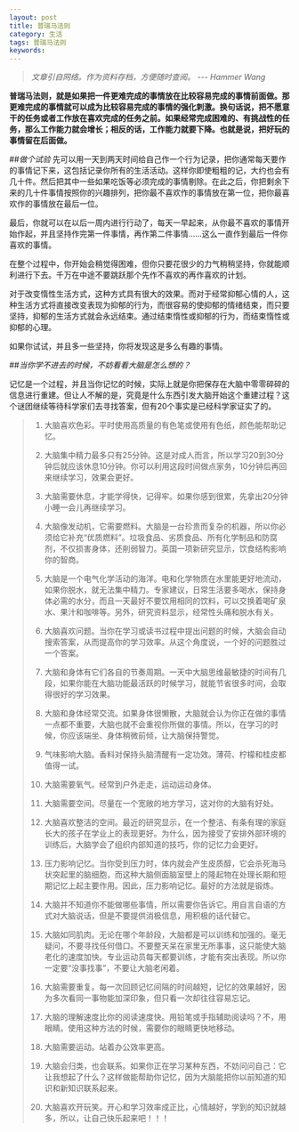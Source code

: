 ```yaml
---
layout: post
title: 普瑞马法则
category: 生活
tags: 普瑞马法则
keywords: 
---
```


> *文章引自网络。作为资料存档，方便随时查阅。
>    --- Hammer Wang*
  

**普瑞马法则，就是如果把一件更难完成的事情放在比较容易完成的事情前面做。那更难完成的事情就可以成为比较容易完成的事情的强化刺激。换句话说，把不愿意干的任务或者工作放在喜欢完成的任务之前。如果经常完成困难的、有挑战性的任务，那么工作能力就会增长；相反的话，工作能力就要下降。也就是说，把好玩的事情留在后面做。**  


##*做个试验*
先可以用一天到两天时间给自己作一个行为记录，把你通常每天要作的事情记下来，这包括记录你所有的生活活动。这样你即使粗粗的记，大约也会有几十件。然后把其中一些如果吃饭等必须完成的事情剔除。在此之后，你把剩余下来的几十件事情按照你的兴趣排列，把你最不喜欢作的事情放在第一位，把你最喜欢作的事情放在最后一位。  

最后，你就可以在以后一周内进行行动了，每天一早起来，从你最不喜欢的事情开始作起，并且坚持作完第一件事情，再作第二件事情……这么一直作到最后一件你喜欢的事情。  

在整个过程中，你开始会稍觉得困难，但你只要花很少的力气稍稍坚持，你就能顺利进行下去。千万在中途不要跳跃那个先作不喜欢的再作喜欢的计划。  

对于改变惰性生活方式，这种方式具有很大的效果。而对于经常抑郁心情的人，这种生活方式将直接改变表现为抑郁的行为，而很容易的使抑郁的情绪结束，而只要坚持，抑郁的生活方式就会永远结束。通过结束惰性或抑郁的行为，而结束惰性或抑郁的心理。  

如果你试试，并且多一些坚持，你将发现这是多么有趣的事情。  

##*当你学不进去的时候，不妨看看大脑是怎么想的？*

记忆是一个过程，并且当你记忆的时候，实际上就是你把保存在大脑中零零碎碎的信息进行重建。但让人不解的是，究竟是什么东西引发大脑开始这个重建过程？这个谜团继续等待科学家们去寻找答案，但有20个事实是已经科学家证实了的。

> 1. 大脑喜欢色彩。平时使用高质量的有色笔或使用有色纸，颜色能帮助记忆。
> 
> 2. 大脑集中精力最多只有25分钟。这是对成人而言，所以学习20到30分钟后就应该休息10分钟。你可以利用这段时间做点家务，10分钟后再回来继续学习，效果会更好。
> 
> 3. 大脑需要休息，才能学得快，记得牢。如果你感到很累，先拿出20分钟小睡一会儿再继续学习。
> 
> 4. 大脑像发动机，它需要燃料。大脑是一台珍贵而复杂的机器，所以你必须给它补充“优质燃料”。垃圾食品、劣质食品、所有化学制品和防腐剂，不仅损害身体，还削弱智力。英国一项新研究显示，饮食结构影响你的智商。
> 
> 5. 大脑是一个电气化学活动的海洋。电和化学物质在水里能更好地流动，如果你脱水，就无法集中精力。专家建议，日常生活要多喝水，保持身体必需的水分，而且一天最好不要饮用相同的饮料，可以交换着喝矿泉水、果汁和咖啡等。另外，研究资料显示，经常性头痛和脱水有关。
> 
> 6. 大脑喜欢问题。当你在学习或读书过程中提出问题的时候，大脑会自动搜索答案，从而提高你的学习效率。从这个角度说，一个好的问题胜过一个答案。
> 
> 7. 大脑和身体有它们各自的节奏周期。一天中大脑思维最敏捷的时间有几段，如果你能在大脑功能最活跃的时候学习，就能节省很多时间，会取得很好的学习效果。
> 
> 8. 大脑和身体经常交流。如果身体很懒散，大脑就会认为你正在做的事情一点都不重要，大脑也就不会重视你所做的事情。所以，在学习的时候，你应该端坐、身体稍微前倾，让大脑保持警觉。
> 
> 
> 9. 气味影响大脑。香料对保持头脑清醒有一定功效。薄荷、柠檬和桂皮都值得一试。
> 
> 10. 大脑需要氧气。经常到户外走走，运动运动身体。
> 
> 11. 大脑需要空间。尽量在一个宽敞的地方学习，这对你的大脑有好处。
> 
> 12. 大脑喜欢整洁的空间。最近的研究显示，在一个整洁、有条有理的家庭长大的孩子在学业上的表现更好。为什么，因为接受了安排外部环境的训练后，大脑学会了组织内部知道的技巧，你的记忆力会更好。
> 
> 13. 压力影响记忆。当你受到压力时，体内就会产生皮质醇，它会杀死海马状突起里的脑细胞，而这种大脑侧面脑室壁上的隆起物在处理长期和短期记忆上起主要作用。因此，压力影响记忆。最好的方法就是锻炼。
> 
> 14. 大脑并不知道你不能做哪些事情，所以需要你告诉它。用自言自语的方式对大脑说话，但是不要提供消极信息，用积极的话代替它。
> 
> 15. 大脑如同肌肉。无论在哪个年龄段，大脑都是可以训练和加强的。毫无疑问，不要寻找任何借口。不要整天呆在家里无所事事，这只能使大脑老化的速度加快。专业运动员每天都要训练，才能有突出表现。所以你一定要“没事找事”，不要让大脑老闲着。
> 
> 16. 大脑需要重复。每一次回顾记忆间隔的时间越短，记忆的效果越好，因为多次看同一事物能加深印象，但只看一次却往往容易忘记。
> 
> 17. 大脑的理解速度比你的阅读速度快。用铅笔或手指辅助阅读吗？不，用眼睛。使用这种方法的时候，需要你的眼睛更快地移动。
> 
> 18. 大脑需要运动。站着办公效率更高。
> 
> 19. 大脑会归类，也会联系。如果你正在学习某种东西，不妨问问自己：它让我想起了什么？这样做能帮助你记忆，因为大脑能把你以前知道的知识和新知识联系起来。
> 
> 20. 大脑喜欢开玩笑。开心和学习效率成正比，心情越好，学到的知识就越多，所以，让自己快乐起来吧！！！
